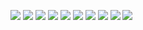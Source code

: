 [![](https://github-readme-stats.vercel.app/api/pin/?username=RapidAI&repo=RapidOCR&cache_seconds=86400&theme=transparent&description_lines_count=5)](https://github.com/RapidAI/RapidOCR) 
[![](https://github-readme-stats.vercel.app/api/pin/?username=RapidAI&repo=RapidASR&cache_seconds=86400&theme=transparent)](https://github.com/RapidAI/RapidASR)
[![](https://github-readme-stats.vercel.app/api/pin/?username=RapidAI&repo=LabelConvert&cache_seconds=86400&theme=transparent)](https://github.com/RapidAI/LabelConvert)
[![](https://github-readme-stats.vercel.app/api/pin/?username=RapidAI&repo=RapidLaTeXOCR&cache_seconds=86400&theme=transparent)](https://github.com/RapidAI/RapidLaTeXOCR)
[![](https://github-readme-stats.vercel.app/api/pin/?username=RapidAI&repo=Knowledge-QA-LLM&cache_seconds=86400&theme=transparent)](https://github.com/RapidAI/Knowledge-QA-LLM)
[![](https://github-readme-stats.vercel.app/api/pin/?username=RapidAI&repo=RapidStructure&cache_seconds=86400&theme=transparent)](https://github.com/RapidAI/RapidStructure)
[![](https://github-readme-stats.vercel.app/api/pin/?username=RapidAI&repo=TableStructureRec&cache_seconds=86400&theme=transparent)](https://github.com/RapidAI/TableStructureRec)
[![](https://github-readme-stats.vercel.app/api/pin/?username=RapidAI&repo=RapidOcrOnnx&cache_seconds=86400&theme=transparent)](https://github.com/RapidAI/RapidOcrOnnx)
[![](https://github-readme-stats.vercel.app/api/pin/?username=RapidAI&repo=RapidOCRPDF&cache_seconds=86400&theme=transparent)](https://github.com/RapidAI/RapidOCRPDF)
[![](https://github-readme-stats.vercel.app/api/pin/?username=RapidAI&repo=RapidOcrAndroidOnnx&cache_seconds=86400&theme=transparent)](https://github.com/RapidAI/RapidOcrAndroidOnnx)
